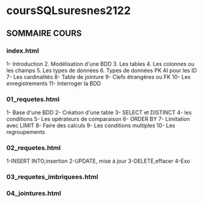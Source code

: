 # coursSQLsuresnes2122

## SOMMAIRE COURS

### index.html
1- Introduction
2. Modélisation d'une BDD
3. Les tables
4. Les colonnes ou les champs
5. Les types de données
6. Types de données PK AI pour les ID
7- Les cardinalités
8- Table de jointure
9- Clefs étrangères ou FK
10- Les enregistrements
11- Interroger la BDD

### 01_requetes.html
1- Base d'une BDD
2- Création d'une table
3- SELECT et DISTINCT
4- les conditions
5- Les opérateurs de comparaison
6- ORDER BY
7- Limitation avec LIMIT
8- Faire des calculs
9- Les conditions multiples
10- Les regroupements

### 02_requetes.html
1-INSERT INTO,insertion
2-UPDATE, mise à jour 
3-DELETE,effacer
4-Exo
### 03_requetes_imbriquees.html
### 04_jointures.html


